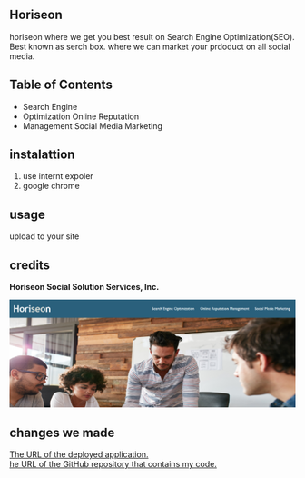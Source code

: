 ## **Horiseon**

horiseon where we get you best result on Search Engine Optimization(SEO). Best known as serch box.
where we can market your prdoduct on all social media.

## **Table of Contents**

- Search Engine 
- Optimization Online Reputation 
- Management Social Media Marketing


## **instalattion**
1. use internt expoler 
2. google chrome


## **usage**
upload to your site

## **credits**
__Horiseon Social Solution Services, Inc.__

<img src="./assets/images/screen-page.png" alt="screen page of what website looks like">

## **changes we made**


[The URL of the deployed application.](https://savanpatel2003.github.io/horiseon/)  
[he URL of the GitHub repository that contains my code.](https://github.com/savanpatel2003/horiseon) 

